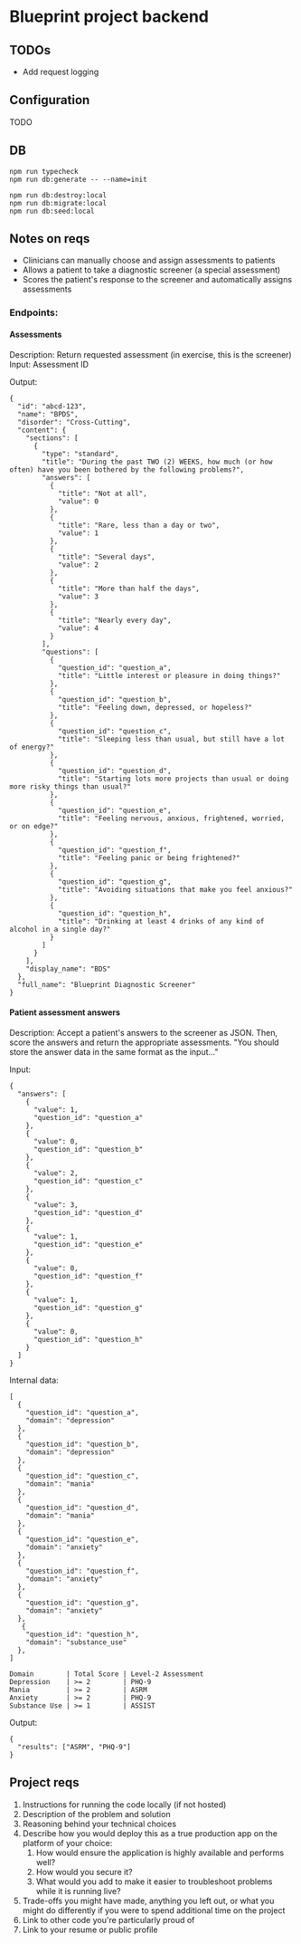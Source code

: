 # Blueprint project backend

## TODOs

- Add request logging

## Configuration

TODO


## DB

```
npm run typecheck
npm run db:generate -- --name=init
```

```
npm run db:destroy:local
npm run db:migrate:local
npm run db:seed:local
```

## Notes on reqs

- Clinicians can manually choose and assign assessments to patients
- Allows a patient to take a diagnostic screener (a special assessment)
- Scores the patient's response to the screener and automatically assigns assessments

### Endpoints:

#### Assessments

Description: Return requested assessment (in exercise, this is the screener)
Input: Assessment ID

Output:
```
{
  "id": "abcd-123",
  "name": "BPDS",
  "disorder": "Cross-Cutting",
  "content": {
    "sections": [
      {
        "type": "standard",
        "title": "During the past TWO (2) WEEKS, how much (or how often) have you been bothered by the following problems?",
        "answers": [
          {
            "title": "Not at all",
            "value": 0
          },
          {
            "title": "Rare, less than a day or two",
            "value": 1
          },
          {
            "title": "Several days",
            "value": 2
          },
          {
            "title": "More than half the days",
            "value": 3
          },
          {
            "title": "Nearly every day",
            "value": 4
          }
        ],
        "questions": [
          {
            "question_id": "question_a",
            "title": "Little interest or pleasure in doing things?"
          },
          {
            "question_id": "question_b",
            "title": "Feeling down, depressed, or hopeless?"
          },
          {
            "question_id": "question_c",
            "title": "Sleeping less than usual, but still have a lot of energy?"
          },
          {
            "question_id": "question_d",
            "title": "Starting lots more projects than usual or doing more risky things than usual?"
          },
          {
            "question_id": "question_e",
            "title": "Feeling nervous, anxious, frightened, worried, or on edge?"
          },
          {
            "question_id": "question_f",
            "title": "Feeling panic or being frightened?"
          },
          {
            "question_id": "question_g",
            "title": "Avoiding situations that make you feel anxious?"
          },
          {
            "question_id": "question_h",
            "title": "Drinking at least 4 drinks of any kind of alcohol in a single day?"
          }
        ]
      }
    ],
    "display_name": "BDS"
  },
  "full_name": "Blueprint Diagnostic Screener"
}
```


#### Patient assessment answers

Description: Accept a patient's answers to the screener as JSON. Then, score the answers and return the appropriate assessments. "You should store the answer data in the same format as the input..."

Input:
```
{
  "answers": [
    {
      "value": 1,
      "question_id": "question_a"
    },
    {
      "value": 0,
      "question_id": "question_b"
    },
    {
      "value": 2,
      "question_id": "question_c"
    },
    {
      "value": 3,
      "question_id": "question_d"
    },
    {
      "value": 1,
      "question_id": "question_e"
    },
    {
      "value": 0,
      "question_id": "question_f"
    },
    {
      "value": 1,
      "question_id": "question_g"
    },
    {
      "value": 0,
      "question_id": "question_h"
    }
  ]
}
```

Internal data:
```
[
  {
    "question_id": "question_a",
    "domain": "depression"
  },
  {
    "question_id": "question_b",
    "domain": "depression"
  },
  {
    "question_id": "question_c",
    "domain": "mania"
  },
  {
    "question_id": "question_d",
    "domain": "mania"
  },
  {
    "question_id": "question_e",
    "domain": "anxiety"
  },
  {
    "question_id": "question_f",
    "domain": "anxiety"
  },
  {
    "question_id": "question_g",
    "domain": "anxiety"
  },
   {
    "question_id": "question_h",
    "domain": "substance_use"
  },
]

Domain        | Total Score | Level-2 Assessment
Depression    | >= 2        | PHQ-9
Mania         | >= 2        | ASRM
Anxiety       | >= 2        | PHQ-9
Substance Use | >= 1        | ASSIST
```

Output:
```
{
  "results": ["ASRM", "PHQ-9"]
}
```
## Project reqs

1. Instructions for running the code locally (if not hosted)
2. Description of the problem and solution
3. Reasoning behind your technical choices
4. Describe how you would deploy this as a true production app on the platform of your choice:
    1. How would ensure the application is highly available and performs well?
    2. How would you secure it?
    3. What would you add to make it easier to troubleshoot problems while it is running live?
5. Trade-offs you might have made, anything you left out, or what you might do differently if you were to spend additional time on the project
6. Link to other code you're particularly proud of
7. Link to your resume or public profile
